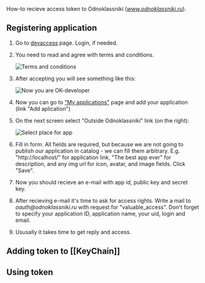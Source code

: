 How-to recieve access token to Odnoklassniki (_www.odnoklassniki.ru_).

## Registering application

1. Go to [devaccess](http://www.odnoklassniki.ru/devaccess) page. Login, if needed.

2. You need to read and agree with terms and conditions.

    ![Terms and conditions](https://dl.dropboxusercontent.com/u/81437006/smapy/token_ok_1.png)

3. After accepting you will see something like this:

    ![Now you are OK-developer](https://dl.dropboxusercontent.com/u/81437006/smapy/token_ok_2.PNG)

4. Now you can go to ["My applications"](http://www.odnoklassniki.ru/dk?st.cmd=appsInfoMyDevList) page and add your application (link "Add aplication")

5. On the next screen select "Outside Odnoklassniki" link (on the right):

    ![Select place for app](https://dl.dropboxusercontent.com/u/81437006/smapy/token_ok_3.PNG)

6. Fill in form. All fields are required, but because we are not going to publish our application in catalog - we can fill them arbitrary. E.g. "http://localhost/" for application link, "The best app ever" for description, and any img url for icon, avatar, and image fields. Click "Save".

7. Now you should recieve an e-mail with app id, public key and secret key.

8. After recieving e-mail it's time to ask for access rights. Write a mail to _oauth@odnoklassniki.ru_ with request for "valuable_access". Don't forget to specify your application ID, application name, your uid, login and email.

9. Ususally it takes time to get reply and access.

## Adding token to [[KeyChain]]

## Using token
